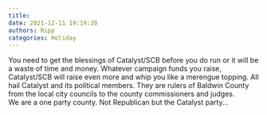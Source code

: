```yaml
---
title: 
date: 2021-12-11 19:19:20
authors: Ripp
categories: Holiday
---
```


 You need to get the blessings of Catalyst/SCB before you do run or it will be a waste of time and money.  Whatever campaign funds you raise, Catalyst/SCB will raise even more and whip you like a merengue topping.
All hail Catalyst and its political members.  They are rulers of Baldwin County from the local city councils to the county commissioners and judges.  
We are a one party county.  Not Republican but the Catalyst party...